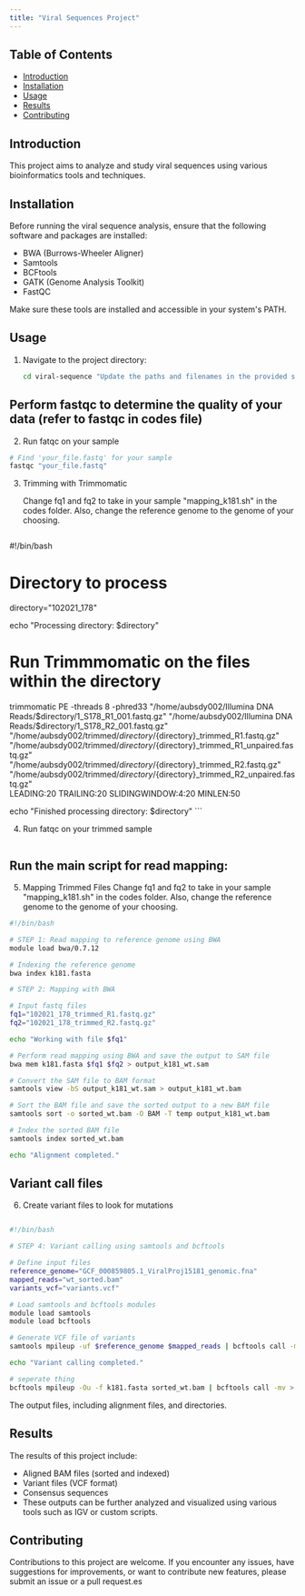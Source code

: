 ```yaml
---
title: "Viral Sequences Project"
---
```


## Table of Contents

- [Introduction](#introduction)
- [Installation](#installation)
- [Usage](#usage)
- [Results](#results)
- [Contributing](#contributing)
  
## Introduction

This project aims to analyze and study viral sequences using various bioinformatics tools and techniques.

## Installation

Before running the viral sequence analysis, ensure that the following software and packages are installed:

- BWA (Burrows-Wheeler Aligner)
- Samtools
- BCFtools
- GATK (Genome Analysis Toolkit)
- FastQC

Make sure these tools are installed and accessible in your system's PATH.

## Usage

1. Navigate to the project directory:

   ```bash
   cd viral-sequence "Update the paths and filenames in the provided scripts according to your dataset and reference genomes".
   ```

 ## Perform fastqc to determine the quality of your data (refer to fastqc in codes file)

 2. Run fatqc on your sample
    
  ```bash
# Find 'your_file.fastq' for your sample
fastqc "your_file.fastq"
```



3. Trimming with Trimmomatic
   
   Change fq1 and fq2 to take in your sample "mapping_k181.sh" in the codes folder. Also, change the reference genome to the genome of your choosing.
   ```bash
#!/bin/bash

# Directory to process
directory="102021_178"

echo "Processing directory: $directory"

# Run Trimmmomatic on the files within the directory
trimmomatic PE -threads 8 -phred33 "/home/aubsdy002/Illumina DNA Reads/$directory/1_S178_R1_001.fastq.gz" "/home/aubsdy002/Illumina DNA Reads/$directory/1_S178_R2_001.fastq.gz" \
               "/home/aubsdy002/trimmed/$directory/${directory}_trimmed_R1.fastq.gz" "/home/aubsdy002/trimmed/$directory/${directory}_trimmed_R1_unpaired.fastq.gz" \
               "/home/aubsdy002/trimmed/$directory/${directory}_trimmed_R2.fastq.gz" "/home/aubsdy002/trimmed/$directory/${directory}_trimmed_R2_unpaired.fastq.gz" \
               LEADING:20 TRAILING:20 SLIDINGWINDOW:4:20 MINLEN:50

echo "Finished processing directory: $directory"
    ```

  4.  Run fatqc on your trimmed sample
  ```bash

```

## Run the main script for read mapping:
  5. Mapping Trimmed Files
Change fq1 and fq2 to take in your sample "mapping_k181.sh" in the codes folder. Also, change the reference genome to the genome of your choosing.
  ```bash
#!/bin/bash

# STEP 1: Read mapping to reference genome using BWA
module load bwa/0.7.12

# Indexing the reference genome
bwa index k181.fasta

# STEP 2: Mapping with BWA

# Input fastq files
fq1="102021_178_trimmed_R1.fastq.gz"
fq2="102021_178_trimmed_R2.fastq.gz"

echo "Working with file $fq1"

# Perform read mapping using BWA and save the output to SAM file
bwa mem k181.fasta $fq1 $fq2 > output_k181_wt.sam

# Convert the SAM file to BAM format
samtools view -bS output_k181_wt.sam > output_k181_wt.bam

# Sort the BAM file and save the sorted output to a new BAM file
samtools sort -o sorted_wt.bam -O BAM -T temp output_k181_wt.bam

# Index the sorted BAM file
samtools index sorted_wt.bam

echo "Alignment completed."
```


## Variant call files

6. Create variant files to look for mutations

  ```bash

#!/bin/bash

# STEP 4: Variant calling using samtools and bcftools

# Define input files
reference_genome="GCF_000859805.1_ViralProj15181_genomic.fna"
mapped_reads="wt_sorted.bam"
variants_vcf="variants.vcf"

# Load samtools and bcftools modules
module load samtools
module load bcftools

# Generate VCF file of variants
samtools mpileup -uf $reference_genome $mapped_reads | bcftools call -mv > $variants_vcf

echo "Variant calling completed."

# seperate thing 
bcftools mpileup -Ou -f k181.fasta sorted_wt.bam | bcftools call -mv > wt_variants.vcf
```

The output files, including alignment files, and directories.

## Results
The results of this project include:

- Aligned BAM files (sorted and indexed)
- Variant files (VCF format)
- Consensus sequences
- These outputs can be further analyzed and visualized using various tools such as IGV or custom scripts.

## Contributing
Contributions to this project are welcome. If you encounter any issues, have suggestions for improvements, or want to contribute new features, please submit an issue or a pull request.es
